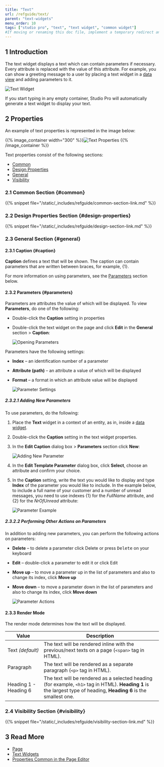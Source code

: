 ```yaml
---
title: "Text"
url: /refguide/text/
parent: "text-widgets"
menu_order: 10
tags: ["studio pro", "text", "text widget", "common widget"]
#If moving or renaming this doc file, implement a temporary redirect and let the respective team know they should update the URL in the product. See Mapping to Products for more details.
---
```


## 1 Introduction

The text widget displays a text which can contain parameters if necessary. Every attribute is replaced with the value of this attribute. For example, you can show a greeting message to a user by placing a text widget in a [data view](/refguide/data-view/) and adding parameters to it.

![Text Widget](/attachments/refguide/modeling/pages/text-widgets/text/text.png)

If you start typing in any empty container, Studio Pro will automatically generate a text widget to display your text.

## 2 Properties

An example of text properties is represented in the image below:

{{% image_container width="300" %}}![Text Properties](/attachments/refguide/modeling/pages/text-widgets/text/text-properties.png)
{{% /image_container %}}

Text properties consist of the following sections:

* [Common](#common)
* [Design Properties](#design-properties)
* [General](#general)
* [Visibility](#visibility)

### 2.1 Common Section {#common}

{{% snippet file="/static/_includes/refguide/common-section-link.md" %}}

### 2.2 Design Properties Section {#design-properties}

{{% snippet file="/static/_includes/refguide/design-section-link.md" %}} 

### 2.3 General Section {#general}

#### 2.3.1 Caption {#caption}

**Caption** defines a text that will be shown. The caption can contain parameters that are written between braces, for example, {1}.  

For more information on using parameters, see the [Parameters](#parameters) section below. 

#### 2.3.2 Parameters {#parameters}

Parameters are attributes the value of which will be displayed. To view **Parameters**, do one of the following:

* Double-click the **Caption** setting in properties

*  Double-click the text widget on the page and click **Edit** in the **General** section > **Caption**:

    ![Opening Parameters](/attachments/refguide/modeling/pages/text-widgets/text/caption-edit-button.png) 

Parameters have the following settings:

* **Index** – an identification number of a parameter 

* **Attribute (path)** – an attribute a value of which will be displayed 

*  **Format** – a format in which an attribute value will be displayed

    ![Parameter Settings](/attachments/refguide/modeling/pages/text-widgets/text/parameter-settings.png)

##### 2.3.2.1 Adding New Parameters

To use parameters, do the following:

1. Place the **Text** widget in a context of an entity, as in, inside a [data widget](/refguide/data-widgets/).

2. Double-click the **Caption** setting in the text widget properties.

3.  In the **Edit Caption** dialog box > **Parameters** section click **New**:

    ![Adding New Parameter](/attachments/refguide/modeling/pages/text-widgets/text/adding-parameter.png)

4. In the **Edit Template Parameter** dialog box, click **Select**, choose an attribute and confirm your choice.

5.  In the **Caption** setting, write the text you would like to display and type **Index** of the parameter you would like to include. In the example below, to include a full name of your customer and a number of unread messages, you need to use indexes {1} for the *FullName* attribute, and {2} for the *NrOfUnread* attribute:  

    ![Parameter Example](/attachments/refguide/modeling/pages/text-widgets/text/parameters-example.png)

##### 2.3.2.2 Performing Other Actions on Parameters

In addition to adding new parameters, you can perform the following actions on parameters:

* **Delete** – to delete a parameter click Delete or press <kbd>Delete</kbd> on your keyboard

* **Edit** – double-click a parameter to edit it or click Edit

* **Move up** – to move a parameter up in the list of parameters and also to change its index, click **Move up**

*  **Move down** – to move a parameter down in the list of parameters and also to change its index, click **Move down**

    ![Parameter Actions](/attachments/refguide/modeling/pages/text-widgets/text/parameter-actions.png)

#### 2.3.3 Render Mode

The render mode determines how the text will be displayed. 

| Value     | Description |
| --------- | ----------- |
| Text  *(default)*      | The text will be rendered inline with the previous/next texts on a page (`<span>` tag in HTML). |
| Paragraph | The text will be rendered as a separate paragraph (`<p>` tag in HTML). |
| Heading 1 - Heading 6 | The text will be rendered as a selected heading (for example, `<h1>` tag in HTML). **Heading 1** is the largest type of heading, **Heading 6** is the smallest one. |

### 2.4 Visibility Section {#visibility}

{{% snippet file="/static/_includes/refguide/visibility-section-link.md" %}}

## 3 Read More

* [Page](/refguide/page/)
* [Text Widgets](/refguide/text-widgets/)
* [Properties Common in the Page Editor](/refguide/common-widget-properties/)